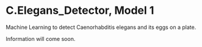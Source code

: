 # C.Elegans_Detector, Model 1
Machine Learning to detect Caenorhabditis elegans and its eggs on a plate.

Information will come soon.
